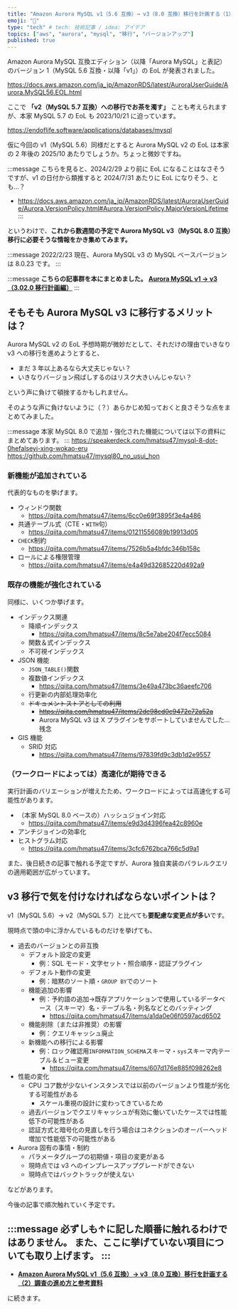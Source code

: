 ```yaml
---
title: "Amazon Aurora MySQL v1（5.6 互換）→ v3（8.0 互換）移行を計画する（1）はじめに"
emoji: "🌌"
type: "tech" # tech: 技術記事 / idea: アイデア
topics: ["aws", "aurora", "mysql", "移行", "バージョンアップ"]
published: true
---
```

Amazon Aurora MySQL 互換エディション（以降「Aurora MySQL」と表記）のバージョン 1（MySQL 5.6 互換・以降「v1」）の EoL が発表されました。

https://docs.aws.amazon.com/ja_jp/AmazonRDS/latest/AuroraUserGuide/Aurora.MySQL56.EOL.html

ここで **「v2（MySQL 5.7 互換）への移行でお茶を濁す」** ことも考えられますが、本家 MySQL 5.7 の EoL も 2023/10/21 に迫っています。

https://endoflife.software/applications/databases/mysql

仮に今回の v1（MySQL 5.6）同様だとすると Aurora MySQL v2 の EoL は本家の 2 年後の 2025/10 あたりでしょうか。ちょっと微妙ですね。

:::message
こちらを見ると、2024/2/29 より前に EoL になることはなさそうですが、v1 の日付から類推すると 2024/7/31 あたりに EoL になりそう、とも…？
 - https://docs.aws.amazon.com/ja_jp/AmazonRDS/latest/AuroraUserGuide/Aurora.VersionPolicy.html#Aurora.VersionPolicy.MajorVersionLifetime
:::

というわけで、**これから数週間の予定で Aurora MySQL v3（MySQL 8.0 互換）移行に必要そうな情報をかき集めてみます。**

:::message
2022/2/23 現在、Aurora MySQL v3 の MySQL ベースバージョンは 8.0.23 です。
:::

:::message
**こちらの記事群を本にまとめました。**
**[Aurora MySQL v1 → v3（3.02.0 移行計画編）](https://zenn.dev/hmatsu47/books/aurora-mysql3-plan-book)**
:::

## そもそも Aurora MySQL v3 に移行するメリットは？

Aurora MySQL v2 の EoL 予想時期が微妙だとして、それだけの理由でいきなり v3 への移行を進めようとすると、

- まだ 3 年以上あるなら大丈夫じゃない？
- いきなりバージョン飛ばしするのはリスク大きいんじゃない？

という声に負けて頓挫するかもしれません。

そのような声に負けないように（？）あらかじめ知っておくと良さそうな点をまとめてみました。

:::message
本家 MySQL 8.0 で追加・強化された機能については以下の資料にまとめてあります。
:::
https://speakerdeck.com/hmatsu47/mysql-8-dot-0hefalseyi-xing-wokao-eru
https://github.com/hmatsu47/mysql80_no_usui_hon

### 新機能が追加されている

代表的なものを挙げます。

- ウィンドウ関数
  - https://qiita.com/hmatsu47/items/6cc0e69f3895f3e4a486
- 共通テーブル式（CTE・`WITH`句）
  - https://qiita.com/hmatsu47/items/01211556089b19913d05
- `CHECK`制約
  - https://qiita.com/hmatsu47/items/7526b5a4bfdc346b158c
- ロールによる権限管理
  - https://qiita.com/hmatsu47/items/e4a49d32685220d492a9

### 既存の機能が強化されている

同様に、いくつか挙げます。

- インデックス関連
  - 降順インデックス
    - https://qiita.com/hmatsu47/items/8c5e7abe204f7ecc5084
  - 関数＆式インデックス
  - 不可視インデックス
- JSON 機能
  - `JSON_TABLE()`関数
  - 複数値インデックス
    - https://qiita.com/hmatsu47/items/3e49a473bc36aeefc706
  - 行更新の内部処理効率化
  - ~~ドキュメントストアとしての利用~~
    - ~~https://qiita.com/hmatsu47/items/2de98cd0c9472e72a52a~~
    - Aurora MySQL v3 は X プラグインをサポートしていませんでした…残念
- GIS 機能
  - SRID 対応
    - https://qiita.com/hmatsu47/items/97839fd9c3db1d2e9557

### （ワークロードによっては）高速化が期待できる

実行計画のバリエーションが増えたため、ワークロードによっては高速化する可能性があります。

- （本家 MySQL 8.0 ベースの）ハッシュジョイン対応
  - https://qiita.com/hmatsu47/items/e9d3d4396fea42c8960e
- アンチジョインの効率化
- ヒストグラム対応
  - https://qiita.com/hmatsu47/items/3cfc6762bca766c5d9a1

また、後日続きの記事で触れる予定ですが、Aurora 独自実装のパラレルクエリの適用範囲が広がっています。

## v3 移行で気を付けなければならないポイントは？

v1（MySQL 5.6）→ v2（MySQL 5.7）と比べても**要配慮な変更点が多い**です。

現時点で頭の中に浮かんでいるものだけを挙げても、

- 過去のバージョンとの非互換
  - デフォルト設定の変更
    - 例：SQL モード・文字セット・照合順序・認証プラグイン
  - デフォルト動作の変更
    - 例：暗黙のソート順・`GROUP BY`でのソート
  - 機能追加の影響
    - 例：予約語の追加→既存アプリケーションで使用しているデータベース（スキーマ）名・テーブル名・列名などとのバッティング
      - https://qiita.com/hmatsu47/items/a1da0e06f0597acd6502
  - 機能削除（または非推奨）の影響
    - 例：クエリキャッシュ廃止
  - 新機能への移行による影響
    - 例：ロック確認用`INFORMATION_SCHEMA`スキーマ・`sys`スキーマ内テーブル＆ビュー変更
      - https://qiita.com/hmatsu47/items/607d176e885f098262e8
- 性能の変化
  - CPU コア数が少ないインスタンスでは以前のバージョンより性能が劣化する可能性がある
    - スケール重視の設計に変わってきているため
  - 過去バージョンでクエリキャッシュが有効に働いていたケースでは性能低下の可能性がある
  - 認証方式と暗号化の見直しを行う場合はコネクションのオーバーヘッド増加で性能低下の可能性がある
- Aurora 固有の事情・制約
  - パラメータグループの初期値・項目の変更がある
  - 現時点では v3 へのインプレースアップグレードができない
  - 現時点ではバックトラックが使えない

などがあります。

今後の記事で順次触れていく予定です。

:::message
必ずしも↑に記した順番に触れるわけではありません。
また、ここに挙げていない項目についても取り上げます。
:::
---

- **[Amazon Aurora MySQL v1（5.6 互換）→ v3（8.0 互換）移行を計画する（2）調査の進め方と参考資料](/hmatsu47/articles/aurora-mysql3-002-ref-material)**

に続きます。